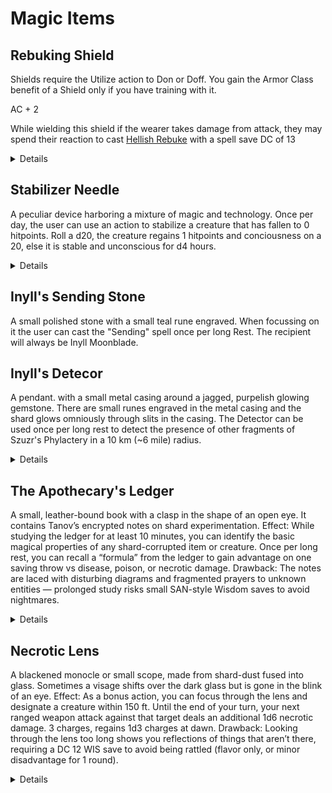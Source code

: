 # Magic Items
## Rebuking Shield

Shields require the Utilize action to Don or Doff. You gain the Armor Class benefit of a Shield only if you have training with it.

AC + 2

While wielding this shield if the wearer takes damage from attack, they may spend their reaction to cast [Hellish Rebuke](https://roll20.net/compendium/dnd5e/Hellish%20Rebuke#content) with a spell save DC of 13

<details>
  
![image](https://github.com/user-attachments/assets/5ebdc7c2-d535-41b4-81d6-087291a03df1)

</details>

## Stabilizer Needle

A peculiar device harboring a mixture of magic and technology. 
Once per day, the user can use an action to stabilize a creature that has fallen to 0 hitpoints.
Roll a d20, the creature regains 1 hitpoints and conciousness on a 20, else it is stable and unconscious for d4 hours.

<details>

  ![Stabilizer Needle](https://github.com/user-attachments/assets/bd5e28cd-6261-4973-8dbc-f9c091090397)

</details>


## Inyll's Sending Stone

A small polished stone with a small teal rune engraved. When focussing on it the user can cast the "Sending" spell once per long Rest. The recipient will always be Inyll Moonblade.

## Inyll's Detecor

A pendant. with a small metal casing around a jagged, purpelish glowing gemstone. There are small runes engraved in the metal casing and the shard glows omniously through slits in the casing.
The Detector can be used once per long rest to detect the presence of other fragments of Szuzr's Phylactery in a 10 km (~6 mile) radius.

<details>

![image](https://github.com/user-attachments/assets/442043c1-8e96-49f5-8f69-7eb57c4d6a23)

  
</details>

## The Apothecary's Ledger

A small, leather-bound book with a clasp in the shape of an open eye. It contains Tanov’s encrypted notes on shard experimentation.
Effect:
While studying the ledger for at least 10 minutes, you can identify the basic magical properties of any shard-corrupted item or creature.
Once per long rest, you can recall a “formula” from the ledger to gain advantage on one saving throw vs disease, poison, or necrotic damage.
Drawback: The notes are laced with disturbing diagrams and fragmented prayers to unknown entities — prolonged study risks small SAN-style Wisdom saves to avoid nightmares.

<details>

<img width="1024" height="1536" alt="image" src="https://github.com/user-attachments/assets/79522904-58d6-4fde-9fd6-907420e07f66" />

  
</details>

## Necrotic Lens

A blackened monocle or small scope, made from shard-dust fused into glass. Sometimes a visage shifts over the dark glass but is gone in the blink of an eye.
Effect:
As a bonus action, you can focus through the lens and designate a creature within 150 ft.
Until the end of your turn, your next ranged weapon attack against that target deals an additional 1d6 necrotic damage.
3 charges, regains 1d3 charges at dawn.
Drawback: Looking through the lens too long shows you reflections of things that aren’t there, requiring a DC 12 WIS save to avoid being rattled (flavor only, or minor disadvantage for 1 round).

<details>

<img width="1024" height="1536" alt="image" src="https://github.com/user-attachments/assets/9b13e927-9c9a-48b1-b0cf-98fcf3f57382" />


</details>
